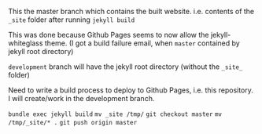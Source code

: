 This the master branch which contains the built website.
i.e. contents of the `_site` folder after running `jekyll build`

This was done because Github Pages seems to now allow the jekyll-whiteglass theme. (I got a build failure email, when `master` contained by jekyll root directory)

`development` branch will have the jekyll root directory (without the `_site_` folder)

Need to write a build process to deploy to Github Pages, i.e. this repository. I will create/work in the development branch.

`bundle exec jekyll build`
`mv _site /tmp/`
`git checkout master`
`mv /tmp/_site/* .`
`git push origin master`
